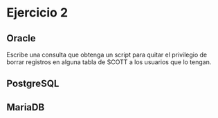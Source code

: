 # Ejercicio 2

## Oracle

Escribe una consulta que obtenga un script para quitar el privilegio de borrar registros en alguna tabla de SCOTT a los usuarios que lo tengan.









## PostgreSQL





## MariaDB

